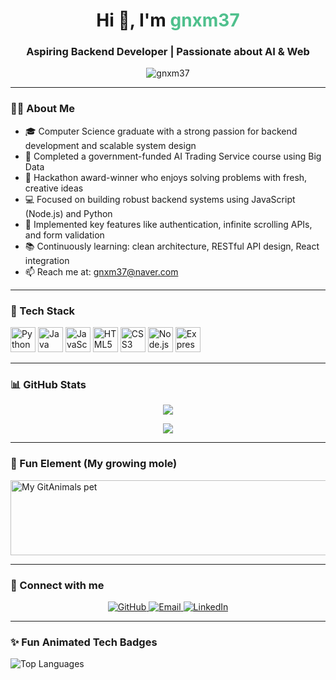<h1 align="center">Hi 👋, I'm <b style="color:#4fc08d">gnxm37</b></h1>
<h3 align="center">Aspiring Backend Developer | Passionate about AI & Web</h3>

<p align="center">
  <img src="https://komarev.com/ghpvc/?username=gnxm37&label=Profile%20views&color=0e75b6&style=flat" alt="gnxm37" />
</p>

---

### 👨‍🎓 About Me

- 🎓 Computer Science graduate with a strong passion for backend development and scalable system design  
- 🧠 Completed a government-funded AI Trading Service course using Big Data  
- 🏅 Hackathon award-winner who enjoys solving problems with fresh, creative ideas  
- 💻 Focused on building robust backend systems using JavaScript (Node.js) and Python  
- 🔁 Implemented key features like authentication, infinite scrolling APIs, and form validation  
- 📚 Continuously learning: clean architecture, RESTful API design, React integration  
- 📫 Reach me at: <a href="mailto:gnxm37@naver.com">gnxm37@naver.com</a>

---

### 🚀 Tech Stack

<p align="left">
  <img alt="Python" src="https://cdn.jsdelivr.net/gh/devicons/devicon/icons/python/python-original.svg" width="40" height="40" />
  <img alt="Java" src="https://cdn.jsdelivr.net/gh/devicons/devicon/icons/java/java-original.svg" width="40" height="40" />
  <img alt="JavaScript" src="https://cdn.jsdelivr.net/gh/devicons/devicon/icons/javascript/javascript-original.svg" width="40" height="40" />
  <img alt="HTML5" src="https://cdn.jsdelivr.net/gh/devicons/devicon/icons/html5/html5-original.svg" width="40" height="40" />
  <img alt="CSS3" src="https://cdn.jsdelivr.net/gh/devicons/devicon/icons/css3/css3-original.svg" width="40" height="40" />
  <img alt="Node.js" src="https://cdn.jsdelivr.net/gh/devicons/devicon/icons/nodejs/nodejs-original.svg" width="40" height="40" />
  <img alt="Express" src="https://cdn.jsdelivr.net/gh/devicons/devicon/icons/express/express-original.svg" width="40" height="40" />
</p>

---

### 📊 GitHub Stats

<p align="center">
  <img src="https://github-readme-stats.vercel.app/api?username=gnxm37&show_icons=true&theme=tokyonight" />
</p>
<p align="center">
  <img src="https://github-readme-streak-stats.herokuapp.com/?user=gnxm37&theme=tokyonight" />
</p>

---

### 💬 Fun Element (My growing mole)

<a href="https://www.gitanimals.org/en_US?utm_medium=image&utm_source=gnxm37&utm_content=line" target="_blank" rel="noopener noreferrer">
  <img
    src="https://render.gitanimals.org/lines/gnxm37?pet-id=703527561344648045"
    width="600"
    height="120"
    alt="My GitAnimals pet"
  />
</a>

---

### 🔗 Connect with me

<p align="center">
  <a href="https://github.com/gnxm37" target="_blank" rel="noopener noreferrer">
    <img src="https://img.shields.io/badge/GitHub-181717?style=for-the-badge&logo=github&logoColor=white" alt="GitHub" />
  </a>
  <a href="mailto:gnxm37@naver.com" target="_blank" rel="noopener noreferrer">
    <img src="https://img.shields.io/badge/Email-D14836?style=for-the-badge&logo=gmail&logoColor=white" alt="Email" />
  </a>
  <a href="https://linkedin.com/in/gnxm37" target="_blank" rel="noopener noreferrer">
    <img src="https://img.shields.io/badge/LinkedIn-0A66C2?style=for-the-badge&logo=linkedin&logoColor=white" alt="LinkedIn" />
  </a>
</p>

---

### ✨ Fun Animated Tech Badges

<p align="left">
  <img src="https://github-readme-stats.vercel.app/api/top-langs/?username=gnxm37&layout=compact&theme=tokyonight" alt="Top Languages" />
</p>

